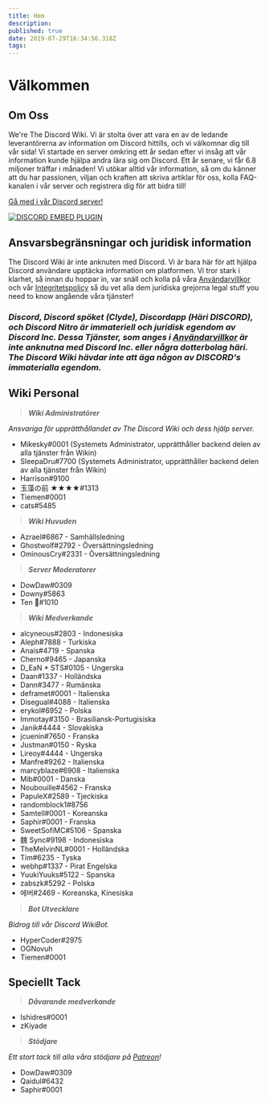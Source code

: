 ```yaml
---
title: Hem
description: 
published: true
date: 2019-07-29T16:34:56.318Z
tags: 
---
```


# Välkommen
## Om Oss

We're The Discord Wiki. Vi är stolta över att vara en av de ledande leverantörerna av information om Discord hittills, och vi välkomnar dig till vår sida! Vi startade en server omkring ett år sedan efter vi insåg att vår information kunde hjälpa andra lära sig om Discord. Ett år senare, vi får 6.8 miljoner träffar i månaden! Vi utökar alltid vår information, så om du känner att du har passionen, viljan och kraften att skriva artiklar för oss, kolla FAQ-kanalen i vår server och registrera dig för att bidra till!

[Gå med i vår Discord server!](https://discord.gg/ZRJ9Ghh)

<a href="https://discord.gg/ZRJ9Ghh">![DISCORD EMBED PLUGIN](https://discordapp.com/api/guilds/367460196148183040/widget.png?style=banner2)</a>

## Ansvarsbegränsningar och juridisk information
The Discord Wiki är inte anknuten med Discord. Vi är bara här för att hjälpa Discord användare upptäcka information om platformen. Vi tror stark i klarhet, så innan du hoppar in, var snäll och kolla på våra [Användarvillkor](/meta/terms) och vår [Integritetspolicy](/meta/privacy) så du vet alla dem juridiska grejorna  legal stuff you need to know angående våra tjänster!

### ***Discord, Discord spöket (Clyde), Discordapp (Häri DISCORD), och Discord Nitro är immateriell och juridisk egendom av Discord Inc. Dessa Tjänster, som anges i [Användarvillkor](/meta/terms) är inte anknutna med Discord Inc. eller några dotterbolag häri. The Discord Wiki hävdar inte att äga någon av DISCORD's immaterialla egendom.***

## Wiki Personal

> ***Wiki Administratörer***

*Ansvariga för upprätthållandet av The Discord Wiki och dess hjälp server.*
* Mikesky#0001 (Systemets Administrator, upprätthåller backend delen av alla tjänster från Wikin)
* SleepaDru#7700 (Systemets Administrator, upprätthåller backend delen av alla tjänster från Wikin)
* Harrison#9100
* 玉藻の前 ★★★★#1313
* Tiemen#0001
* cats#5485

> ***Wiki Huvuden***

* Azrael#6867 - Samhällsledning
* Ghostwolf#2792 - Översättningsledning
* OminousCry#2331 - Översättningsledning

> ***Server Moderatorer***

* DowDaw#0309
* Downy#5863
* Ten 🌈#1010

> ***Wiki Medverkande***

* alcyneous#2803 - Indonesiska
* Aleph#7888 - Turkiska
* Anaís#4719 - Spanska
* Cherno#9465 - Japanska
* D_EaN * STS#0105 - Ungerska
* Daan#1337 - Holländska
* Dann#3477 - Rumänska
* deframet#0001 - Italienska
* Disegual#4088 - Italienska
* erykol#6952 - Polska
* Immotay#3150 - Brasiliansk-Portugisiska
* Janik#4444 - Slovakiska
* jcuenin#7650 - Franska
* Justman#0150 - Ryska
* Lireoy#4444 - Ungerska
* Manfre#9262 - Italienska
* marcyblaze#6908 - Italienska
* Mib#0001 - Danska
* Noubouille#4562 - Franska
* PapuleX#2589 - Tjeckiska
* randomblock1#8756
* Samtell#0001 - Koreanska
* Saphir#0001 - Franska
* SweetSofiMC#5106 - Spanska
* 魏 Sync#9198 - Indonesiska
* TheMelvinNL#0001 - Holländska
* Tim#6235 - Tyska
* webhp#1337 - Pirat Engelska
* YuukiYuuks#5122 - Spanska
* zabszk#5292 - Polska
* 에버#2469 - Koreanska, Kinesiska

> ***Bot Utvecklare***

*Bidrog till vår Discord WikiBot.*
* HyperCoder#2975
* OGNovuh
* Tiemen#0001

## Speciellt Tack

> ***Dåvarande medverkande***

* Ishidres#0001
* zKiyade

> ***Stödjare***

*Ett stort tack till alla våra stödjare på [Patreon](https://www.patreon.com/TheDiscordWiki)!*

* DowDaw#0309
* Qaidul#6432
* Saphir#0001